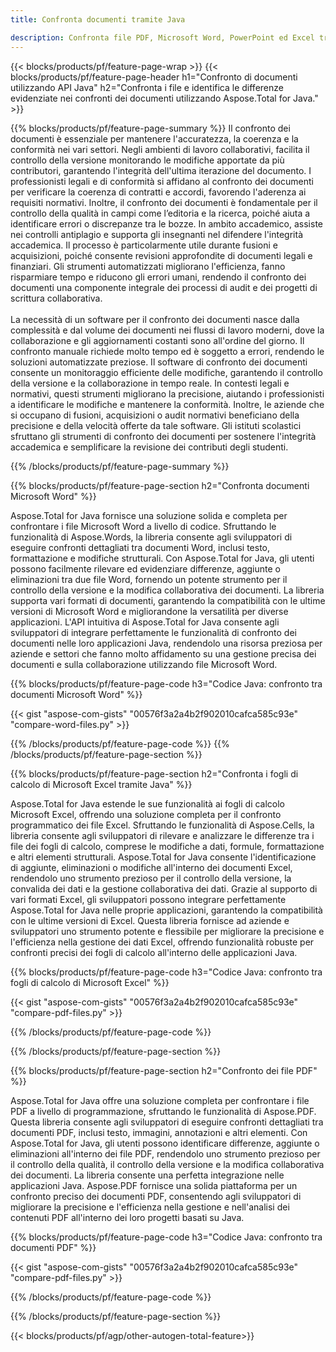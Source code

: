 ```yaml
---
title: Confronta documenti tramite Java 

description: Confronta file PDF, Microsoft Word, PowerPoint ed Excel tramite la tua applicazione Java. Ottieni i risultati del confronto evidenziati.
---
```


{{< blocks/products/pf/feature-page-wrap >}}
{{< blocks/products/pf/feature-page-header h1="Confronto di documenti utilizzando API Java" h2="Confronta i file e identifica le differenze evidenziate nei confronti dei documenti utilizzando Aspose.Total for Java." >}}

{{% blocks/products/pf/feature-page-summary %}}
Il confronto dei documenti è essenziale per mantenere l'accuratezza, la coerenza e la conformità nei vari settori. Negli ambienti di lavoro collaborativi, facilita il controllo della versione monitorando le modifiche apportate da più contributori, garantendo l'integrità dell'ultima iterazione del documento. I professionisti legali e di conformità si affidano al confronto dei documenti per verificare la coerenza di contratti e accordi, favorendo l'aderenza ai requisiti normativi. Inoltre, il confronto dei documenti è fondamentale per il controllo della qualità in campi come l’editoria e la ricerca, poiché aiuta a identificare errori o discrepanze tra le bozze. In ambito accademico, assiste nei controlli antiplagio e supporta gli insegnanti nel difendere l'integrità accademica. Il processo è particolarmente utile durante fusioni e acquisizioni, poiché consente revisioni approfondite di documenti legali e finanziari. Gli strumenti automatizzati migliorano l'efficienza, fanno risparmiare tempo e riducono gli errori umani, rendendo il confronto dei documenti una componente integrale dei processi di audit e dei progetti di scrittura collaborativa.
<br /><br />
La necessità di un software per il confronto dei documenti nasce dalla complessità e dal volume dei documenti nei flussi di lavoro moderni, dove la collaborazione e gli aggiornamenti costanti sono all'ordine del giorno. Il confronto manuale richiede molto tempo ed è soggetto a errori, rendendo le soluzioni automatizzate preziose. Il software di confronto dei documenti consente un monitoraggio efficiente delle modifiche, garantendo il controllo della versione e la collaborazione in tempo reale. In contesti legali e normativi, questi strumenti migliorano la precisione, aiutando i professionisti a identificare le modifiche e mantenere la conformità. Inoltre, le aziende che si occupano di fusioni, acquisizioni o audit normativi beneficiano della precisione e della velocità offerte da tale software. Gli istituti scolastici sfruttano gli strumenti di confronto dei documenti per sostenere l'integrità accademica e semplificare la revisione dei contributi degli studenti.

{{% /blocks/products/pf/feature-page-summary  %}}

{{% blocks/products/pf/feature-page-section  h2="Confronta documenti Microsoft Word" %}}

Aspose.Total for Java fornisce una soluzione solida e completa per confrontare i file Microsoft Word a livello di codice. Sfruttando le funzionalità di Aspose.Words, la libreria consente agli sviluppatori di eseguire confronti dettagliati tra documenti Word, inclusi testo, formattazione e modifiche strutturali. Con Aspose.Total for Java, gli utenti possono facilmente rilevare ed evidenziare differenze, aggiunte o eliminazioni tra due file Word, fornendo un potente strumento per il controllo della versione e la modifica collaborativa dei documenti. La libreria supporta vari formati di documenti, garantendo la compatibilità con le ultime versioni di Microsoft Word e migliorandone la versatilità per diverse applicazioni. L'API intuitiva di Aspose.Total for Java consente agli sviluppatori di integrare perfettamente le funzionalità di confronto dei documenti nelle loro applicazioni Java, rendendolo una risorsa preziosa per aziende e settori che fanno molto affidamento su una gestione precisa dei documenti e sulla collaborazione utilizzando file Microsoft Word.

{{% blocks/products/pf/feature-page-code h3="Codice Java: confronto tra documenti Microsoft Word" %}}

{{< gist "aspose-com-gists" "00576f3a2a4b2f902010cafca585c93e" "compare-word-files.py" >}}

{{% /blocks/products/pf/feature-page-code  %}}
{{% /blocks/products/pf/feature-page-section %}}

{{% blocks/products/pf/feature-page-section  h2="Confronta i fogli di calcolo di Microsoft Excel tramite Java" %}}

Aspose.Total for Java estende le sue funzionalità ai fogli di calcolo Microsoft Excel, offrendo una soluzione completa per il confronto programmatico dei file Excel. Sfruttando le funzionalità di Aspose.Cells, la libreria consente agli sviluppatori di rilevare e analizzare le differenze tra i file dei fogli di calcolo, comprese le modifiche a dati, formule, formattazione e altri elementi strutturali. Aspose.Total for Java consente l'identificazione di aggiunte, eliminazioni o modifiche all'interno dei documenti Excel, rendendolo uno strumento prezioso per il controllo della versione, la convalida dei dati e la gestione collaborativa dei dati. Grazie al supporto di vari formati Excel, gli sviluppatori possono integrare perfettamente Aspose.Total for Java nelle proprie applicazioni, garantendo la compatibilità con le ultime versioni di Excel. Questa libreria fornisce ad aziende e sviluppatori uno strumento potente e flessibile per migliorare la precisione e l'efficienza nella gestione dei dati Excel, offrendo funzionalità robuste per confronti precisi dei fogli di calcolo all'interno delle applicazioni Java.


{{% blocks/products/pf/feature-page-code h3="Codice Java: confronto tra fogli di calcolo di Microsoft Excel" %}}

{{< gist "aspose-com-gists" "00576f3a2a4b2f902010cafca585c93e" "compare-pdf-files.py" >}}

{{% /blocks/products/pf/feature-page-code  %}}

{{% /blocks/products/pf/feature-page-section %}}

{{% blocks/products/pf/feature-page-section  h2="Confronto dei file PDF" %}}

Aspose.Total for Java offre una soluzione completa per confrontare i file PDF a livello di programmazione, sfruttando le funzionalità di Aspose.PDF. Questa libreria consente agli sviluppatori di eseguire confronti dettagliati tra documenti PDF, inclusi testo, immagini, annotazioni e altri elementi. Con Aspose.Total for Java, gli utenti possono identificare differenze, aggiunte o eliminazioni all'interno dei file PDF, rendendolo uno strumento prezioso per il controllo della qualità, il controllo della versione e la modifica collaborativa dei documenti. La libreria consente una perfetta integrazione nelle applicazioni Java. Aspose.PDF fornisce una solida piattaforma per un confronto preciso dei documenti PDF, consentendo agli sviluppatori di migliorare la precisione e l'efficienza nella gestione e nell'analisi dei contenuti PDF all'interno dei loro progetti basati su Java.

{{% blocks/products/pf/feature-page-code h3="Codice Java: confronto tra documenti PDF" %}}

{{< gist "aspose-com-gists" "00576f3a2a4b2f902010cafca585c93e" "compare-pdf-files.py" >}}

{{% /blocks/products/pf/feature-page-code  %}}

{{% /blocks/products/pf/feature-page-section %}}

{{< blocks/products/pf/agp/other-autogen-total-feature>}}